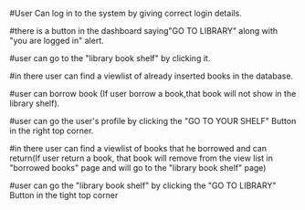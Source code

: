 #User Can log in to the system by giving correct login details.

#there is a button in the dashboard saying"GO TO LIBRARY" along with "you are logged in" alert.

#user can go to the "library book shelf" by clicking it.

#in there user can find a viewlist of already inserted books in the database.

#user  can borrow book (If user borrow a book,that book will not show in the library shelf).

#user can go the user's profile by clicking the "GO TO YOUR SHELF" Button in the right top corner.

#in there user can find a viewlist of books that he borrowed and can return(If user return a book, that book will remove from the view list in "borrowed books" page and will go to the "library book shelf" page)

#user can go the "library book shelf" by clicking the "GO TO LIBRARY" Button in the tight top corner
